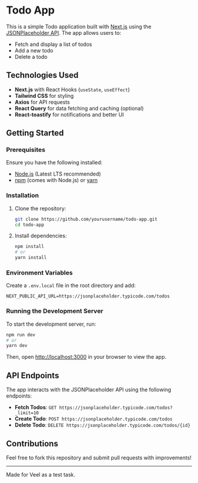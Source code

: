 # Todo App

This is a simple Todo application built with [Next.js](https://nextjs.org/) using the [JSONPlaceholder API](https://jsonplaceholder.typicode.com/). The app allows users to:

- Fetch and display a list of todos
- Add a new todo
- Delete a todo

## Technologies Used

- **Next.js** with React Hooks (`useState`, `useEffect`)
- **Tailwind CSS** for styling
- **Axios** for API requests
- **React Query** for data fetching and caching (optional)
- **React-toastify** for notifications and better UI

## Getting Started

### Prerequisites

Ensure you have the following installed:

- [Node.js](https://nodejs.org/) (Latest LTS recommended)
- [npm](https://www.npmjs.com/) (comes with Node.js) or [yarn](https://yarnpkg.com/)

### Installation

1. Clone the repository:
   ```bash
   git clone https://github.com/yourusername/todo-app.git
   cd todo-app
   ```
2. Install dependencies:
   ```bash
   npm install
   # or
   yarn install
   ```

### Environment Variables

Create a `.env.local` file in the root directory and add:

```env
NEXT_PUBLIC_API_URL=https://jsonplaceholder.typicode.com/todos
```

### Running the Development Server

To start the development server, run:

```bash
npm run dev
# or
yarn dev
```

Then, open [http://localhost:3000](http://localhost:3000) in your browser to view the app.

## API Endpoints

The app interacts with the JSONPlaceholder API using the following endpoints:

- **Fetch Todos**: `GET https://jsonplaceholder.typicode.com/todos?_limit=10`
- **Create Todo**: `POST https://jsonplaceholder.typicode.com/todos`
- **Delete Todo**: `DELETE https://jsonplaceholder.typicode.com/todos/{id}`

## Contributions

Feel free to fork this repository and submit pull requests with improvements!

---

Made for Veel as a test task.

